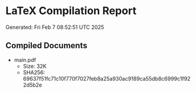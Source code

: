 # LaTeX Compilation Report
Generated: Fri Feb  7 08:52:51 UTC 2025
## Compiled Documents
- main.pdf
  - Size: 32K
  - SHA256: 69637f51fc71c10f770f7027feb8a25a930ac9189ca55db8c6999c1f922d5b2e
